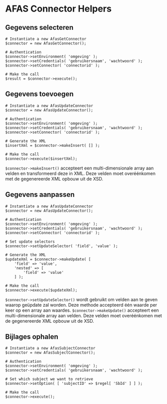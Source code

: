 # AFAS Connector Helpers

## Gegevens selecteren
```
# Instantiate a new AfasGetConnector
$connector = new AfasGetConnector();

# Authentication
$connector->setEnvironment( 'omgeving' );
$connector->setCredentials( 'gebruikersnaam', 'wachtwoord' );
$connector->setConnector( 'connectorid' );

# Make the call
$result = $connector->execute();
```
## Gegevens toevoegen
```
# Instantiate a new AfasUpdateConnector
$connector = new AfasUpdateConnector();

# Authentication
$connector->setEnvironment( 'omgeving' );
$connector->setCredentials( 'gebruikersnaam', 'wachtwoord' );
$connector->setConnector( 'connectorid' );

# Generate the XML
$insertXml = $connector->makeInsert( [] );

# Make the call
$connector->execute($insertXml);
```
`$connector->makeInsert()` accepteert een multi-dimensionale array aan velden en transformeerd deze in XML. Deze velden moet overéénkomen met de gegenereerde XML opbouw uit de XSD.
## Gegevens aanpassen
```
# Instantiate a new AfasUpdateConnector
$connector = new AfasUpdateConnector();

# Authentication
$connector->setEnvironment( 'omgeving' );
$connector->setCredentials( 'gebruikersnaam', 'wachtwoord' );
$connector->setConnector( 'connectorid' );

# Set update selectors
$connector->setUpdateSelector( 'field', 'value' );

# Generate the XML
$updateXml = $connector->makeUpdate( [
	'field' => 'value',
	'nested' => [
		'field' => 'value'
	] );

# Make the call
$connector->execute($updateXml);
```
`$connector->setUpdateSelector()` wordt gebruikt om velden aan te geven waarop geüpdate zal worden. Deze methode accepteerd één waarde per keer op een array aan waardes.
`$connector->makeUpdate()` accepteert een multi-dimensionale array aan velden. Deze velden moet overéénkomen met de gegenereerde XML opbouw uit de XSD.
## Bijlages ophalen
```
# Instantiate a new AfasSubjectConnector
$connector = new AfasSubjectConnector();

# Authentication
$connector->setEnvironment( 'omgeving' );
$connector->setCredentials( 'gebruikersnaam', 'wachtwoord' );

# Set which subject we want to retrieve
$connector->setOption( [ 'subjectID' => $regel[ 'SbId' ] ] );

# Make the call
$connector->execute();
```